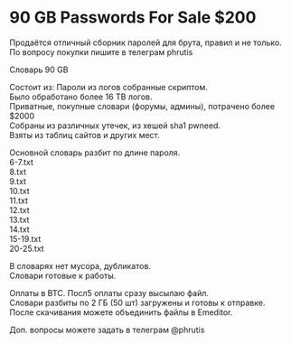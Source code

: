 # 90 GB Passwords For Sale $200

Продаётся отличный сборник паролей для брута, правил и не только.<br>
По вопросу покупки пишите в телеграм phrutis

Словарь 90 GB 

Состоит из:
Пароли из логов собранные скриптом.<br>
Было обработано более 16 TB логов.<br>
Приватные, покупные словари (форумы, админы), потрачено более $2000<br>
Собраны из различных утечек, из хешей sha1 pwneed.<br>
Взяты из таблиц сайтов и других мест.

Основной словарь разбит по длине пароля.<br>
6-7.txt<br>
8.txt<br>
9.txt<br>
10.txt<br>
11.txt<br>
12.txt<br>
13.txt<br>
14.txt<br>
15-19.txt<br>
20-25.txt

В словарях нет мусора, дубликатов.<br> Словари готовые к работы.

Оплаты в BTC.
Посл5 оплаты сразу высылаю файл.<br>
Словари разбиты по 2 ГБ (50 шт) загружены и готовы к отправке.<br>
После скачивания можете объединить файлы в Emeditor.

Доп. вопросы можете задать в телеграм @phrutis
